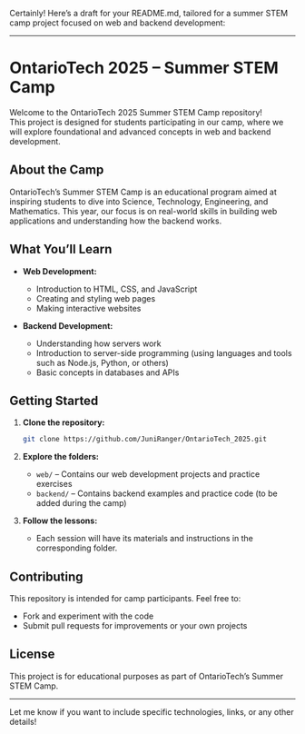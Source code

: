 Certainly! Here’s a draft for your README.md, tailored for a summer STEM camp project focused on web and backend development:

---

# OntarioTech 2025 – Summer STEM Camp

Welcome to the OntarioTech 2025 Summer STEM Camp repository!  
This project is designed for students participating in our camp, where we will explore foundational and advanced concepts in web and backend development.

## About the Camp

OntarioTech’s Summer STEM Camp is an educational program aimed at inspiring students to dive into Science, Technology, Engineering, and Mathematics. This year, our focus is on real-world skills in building web applications and understanding how the backend works.

## What You’ll Learn

- **Web Development:**  
  - Introduction to HTML, CSS, and JavaScript  
  - Creating and styling web pages  
  - Making interactive websites

- **Backend Development:**  
  - Understanding how servers work  
  - Introduction to server-side programming (using languages and tools such as Node.js, Python, or others)  
  - Basic concepts in databases and APIs

## Getting Started

1. **Clone the repository:**  
   ```bash
   git clone https://github.com/JuniRanger/OntarioTech_2025.git
   ```

2. **Explore the folders:**  
   - `web/` – Contains our web development projects and practice exercises  
   - `backend/` – Contains backend examples and practice code (to be added during the camp)

3. **Follow the lessons:**  
   - Each session will have its materials and instructions in the corresponding folder.

## Contributing

This repository is intended for camp participants. Feel free to:
- Fork and experiment with the code
- Submit pull requests for improvements or your own projects

## License

This project is for educational purposes as part of OntarioTech’s Summer STEM Camp.

---

Let me know if you want to include specific technologies, links, or any other details!
